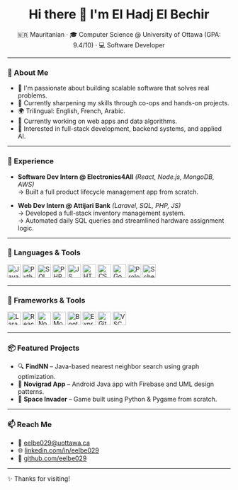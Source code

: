 <h1 align="center">Hi there 👋 I'm El Hadj El Bechir</h1>

<p align="center">
  🇲🇷 Mauritanian · 🎓 Computer Science @ University of Ottawa (GPA: 9.4/10) · 💻 Software Developer
</p>

---

### 🚀 About Me

- 🧠 I'm passionate about building scalable software that solves real problems.
- 💼 Currently sharpening my skills through co-ops and hands-on projects.
- 🌍 Trilingual: English, French, Arabic.
- 🔭 Currently working on web apps and data algorithms.
- 🎯 Interested in full-stack development, backend systems, and applied AI.

---

### 💼 Experience

- **Software Dev Intern @ Electronics4All** *(React, Node.js, MongoDB, AWS)*  
  → Built a full product lifecycle management app from scratch.

- **Web Dev Intern @ Attijari Bank** *(Laravel, SQL, PHP, JS)*  
  → Developed a full-stack inventory management system.  
  → Automated daily SQL queries and streamlined hardware assignment logic.

---

### 🧰 Languages & Tools

<div align="left">
  <img src="https://cdn.jsdelivr.net/gh/devicons/devicon/icons/java/java-original.svg" height="30" alt="Java" />
  <img src="https://cdn.jsdelivr.net/gh/devicons/devicon/icons/python/python-original.svg" height="30" alt="Python" />
  <img src="https://upload.wikimedia.org/wikipedia/commons/8/87/Sql_data_base_with_logo.png" height="30" alt="SQL" />
  <img src="https://cdn.jsdelivr.net/gh/devicons/devicon/icons/php/php-original.svg" height="30" alt="PHP" />
  <img src="https://cdn.jsdelivr.net/gh/devicons/devicon/icons/javascript/javascript-original.svg" height="30" alt="JS" />
  <img src="https://cdn.jsdelivr.net/gh/devicons/devicon/icons/html5/html5-original.svg" height="30" alt="HTML" />
  <img src="https://cdn.jsdelivr.net/gh/devicons/devicon/icons/css3/css3-original.svg" height="30" alt="CSS" />
  <img src="https://go.dev/blog/go-brand/Go-Logo/PNG/Go-Logo_Blue.png" height="30" alt="Go" />
  <img src="https://starbeamrainbowlabs.com/images/logos/swi-prolog.svg" height="30" alt="Prolog" />
  <img src="https://users.cs.northwestern.edu/~robby/logos/plt-logo-red-shiny.svg" height="30" alt="Scheme" />
</div>

---

### 🧠 Frameworks & Tools

<div align="left">
  <img src="https://cdn.jsdelivr.net/gh/devicons/devicon/icons/laravel/laravel-plain.svg" height="30" alt="Laravel" />
  <img src="https://cdn.jsdelivr.net/gh/devicons/devicon/icons/react/react-original.svg" height="30" alt="React" />
  <img src="https://cdn.jsdelivr.net/gh/devicons/devicon/icons/nodejs/nodejs-original.svg" height="30" alt="Node.js" />
  <img src="https://cdn.jsdelivr.net/gh/devicons/devicon/icons/mongodb/mongodb-original.svg" height="30" alt="MongoDB" />
  <img src="https://cdn.jsdelivr.net/gh/devicons/devicon/icons/bootstrap/bootstrap-original.svg" height="30" alt="Bootstrap" />
  <img src="https://cdn.jsdelivr.net/gh/devicons/devicon/icons/express/express-original.svg" height="30" alt="Express" />
  <img src="https://cdn.jsdelivr.net/gh/devicons/devicon/icons/git/git-original.svg" height="30" alt="Git" />
  <img src="https://uxwing.com/wp-content/themes/uxwing/download/brands-and-social-media/visual-studio-code-icon.png" height="30" alt="VSCode" />
</div>

---

### 📦 Featured Projects

- 🔍 **FindNN** – Java-based nearest neighbor search using graph optimization.  
- 🧩 **Novigrad App** – Android Java app with Firebase and UML design patterns.  
- 👾 **Space Invader** – Game built using Python & Pygame from scratch.

---

### 📫 Reach Me

- 📧 [eelbe029@uottawa.ca](mailto:eelbe029@uottawa.ca)
- 🌐 [linkedin.com/in/eelbe029](https://linkedin.com/in/eelbe029)
- 🔗 [github.com/eelbe029](https://github.com/eelbe029)

---

✨ Thanks for visiting!

